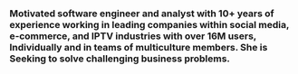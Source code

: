 ### Motivated software engineer and analyst with 10+ years of experience working in leading companies within social media, e‐commerce, and IPTV industries with over 16M users, Individually and in teams of multiculture members. She is Seeking to solve challenging business problems. 

<!--
**engmahsa/engmahsa** is a ✨ _special_ ✨ repository because its `README.md` (this file) appears on your GitHub profile.

Here are some ideas to get you started:

- 🔭 I’m currently working on NLP and Recommendation systems
- 🌱 I’m currently learning Data Science 
- 👯 I’m looking to collaborate on ...
- 🤔 I’m looking for help with ...
- 💬 Ask me about ...
- 📫 How to reach me: ...
- 😄 Pronouns: ...
- ⚡ Fun fact: ...
-->
